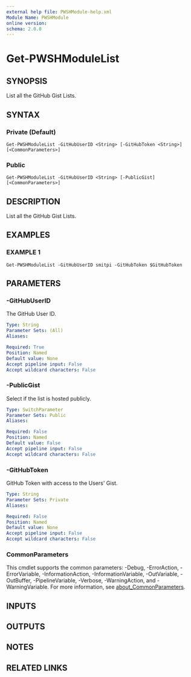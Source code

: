 ```yaml
---
external help file: PWSHModule-help.xml
Module Name: PWSHModule
online version:
schema: 2.0.0
---
```


# Get-PWSHModuleList

## SYNOPSIS
List all the GitHub Gist Lists.

## SYNTAX

### Private (Default)
```
Get-PWSHModuleList -GitHubUserID <String> [-GitHubToken <String>] [<CommonParameters>]
```

### Public
```
Get-PWSHModuleList -GitHubUserID <String> [-PublicGist] [<CommonParameters>]
```

## DESCRIPTION
List all the GitHub Gist Lists.

## EXAMPLES

### EXAMPLE 1
```
Get-PWSHModuleList -GitHubUserID smitpi -GitHubToken $GitHubToken
```

## PARAMETERS

### -GitHubUserID
The GitHub User ID.

```yaml
Type: String
Parameter Sets: (All)
Aliases:

Required: True
Position: Named
Default value: None
Accept pipeline input: False
Accept wildcard characters: False
```

### -PublicGist
Select if the list is hosted publicly.

```yaml
Type: SwitchParameter
Parameter Sets: Public
Aliases:

Required: False
Position: Named
Default value: False
Accept pipeline input: False
Accept wildcard characters: False
```

### -GitHubToken
GitHub Token with access to the Users' Gist.

```yaml
Type: String
Parameter Sets: Private
Aliases:

Required: False
Position: Named
Default value: None
Accept pipeline input: False
Accept wildcard characters: False
```

### CommonParameters
This cmdlet supports the common parameters: -Debug, -ErrorAction, -ErrorVariable, -InformationAction, -InformationVariable, -OutVariable, -OutBuffer, -PipelineVariable, -Verbose, -WarningAction, and -WarningVariable. For more information, see [about_CommonParameters](http://go.microsoft.com/fwlink/?LinkID=113216).

## INPUTS

## OUTPUTS

## NOTES

## RELATED LINKS
